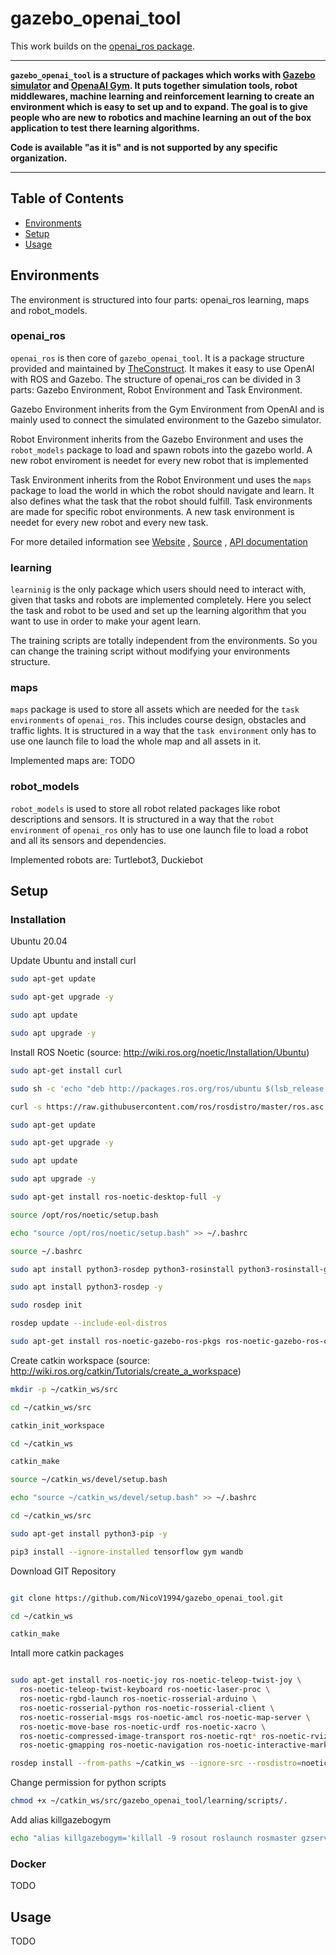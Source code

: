 # gazebo_openai_tool
This work builds on the [openai_ros package](http://wiki.ros.org/openai_ros).

-----

**`gazebo_openai_tool` is a structure of packages which works with [Gazebo simulator](http://gazebosim.org/) and [OpenaAI Gym](https://gym.openai.com/). It puts together simulation tools, robot middlewares, machine learning and reinforcement learning to create an environment which is easy to set up and to expand. The goal is to give people who are new to robotics and machine learning an out of the box application to test there learning algorithms.**

**Code is available "as it is" and is not supported by any specific organization.**

-----
## Table of Contents
- [Environments](#environments)
- [Setup](#setup)
- [Usage](#usage)

## Environments
The environment is structured into four parts: openai_ros learning, maps and robot_models.

### openai_ros
`openai_ros` is then core of `gazebo_openai_tool`.
It is a package structure provided and maintained by [TheConstruct](https://www.theconstructsim.com/). It makes it easy to use OpenAI with ROS and Gazebo.
The structure of openai_ros can be divided in 3 parts: Gazebo Environment, Robot Environment and Task Environment.

Gazebo Environment inherits from the Gym Environment from OpenAI and is mainly used to connect the simulated environment to the Gazebo simulator.

Robot Environment inherits from the Gazebo Environment and uses the `robot_models` package to load and spawn robots into the gazebo world. A new robot enviroment is needet for every new robot that is implemented

Task Environment inherits from the Robot Environment und uses the `maps` package to load the world in which the robot should navigate and learn. It also defines what the task that the robot should fulfill. Task environments are made for specific robot environments. A new task environment is needet for every new robot and every new task.

For more detailed information see [Website](http://wiki.ros.org/openai_ros) , [Source](https://bitbucket.org/theconstructcore/openai_ros.git) , [API documentation](https://theconstructcore.bitbucket.io/openai_ros/index.html)

### learning
`learninig` is the only package which users should need to interact with, given that tasks and robots are implemented completely.
Here you select the task and robot to be used and set up the learning algorithm that you want to use in order to make your agent learn.

The training scripts are totally independent from the environments. So you can change the training script without modifying your environments structure.

### maps
`maps` package is used to store all assets which are needed for the `task environments` of `openai_ros`. This includes course design, obstacles and traffic lights.
It is structured in a way that the `task environment` only has to use one launch file to load the whole map and all assets in it.

Implemented maps are:
TODO

### robot_models
`robot_models` is used to store all robot related packages like robot descriptions and sensors.
It is structured in a way that the `robot environment` of `openai_ros` only has to use one launch file to load a robot and all its sensors and dependencies.

Implemented robots are:
Turtlebot3,
Duckiebot

## Setup
### Installation
Ubuntu 20.04

Update Ubuntu and install curl
```bash
sudo apt-get update

sudo apt-get upgrade -y

sudo apt update

sudo apt upgrade -y
```

Install ROS Noetic (source: http://wiki.ros.org/noetic/Installation/Ubuntu)
```bash
sudo apt-get install curl

sudo sh -c 'echo "deb http://packages.ros.org/ros/ubuntu $(lsb_release -sc) main" > /etc/apt/sources.list.d/ros-latest.list'

curl -s https://raw.githubusercontent.com/ros/rosdistro/master/ros.asc | sudo apt-key add -

sudo apt-get update

sudo apt-get upgrade -y

sudo apt update

sudo apt upgrade -y

sudo apt-get install ros-noetic-desktop-full -y

source /opt/ros/noetic/setup.bash

echo "source /opt/ros/noetic/setup.bash" >> ~/.bashrc

source ~/.bashrc

sudo apt install python3-rosdep python3-rosinstall python3-rosinstall-generator python3-wstool build-essential -y

sudo apt install python3-rosdep -y

sudo rosdep init

rosdep update --include-eol-distros

sudo apt-get install ros-noetic-gazebo-ros-pkgs ros-noetic-gazebo-ros-control -y
```

Create catkin workspace (source: http://wiki.ros.org/catkin/Tutorials/create_a_workspace)
```bash
mkdir -p ~/catkin_ws/src

cd ~/catkin_ws/src

catkin_init_workspace

cd ~/catkin_ws

catkin_make

source ~/catkin_ws/devel/setup.bash

echo "source ~/catkin_ws/devel/setup.bash" >> ~/.bashrc

cd ~/catkin_ws/src

sudo apt-get install python3-pip -y

pip3 install --ignore-installed tensorflow gym wandb
```
Download GIT Repository
```bash

git clone https://github.com/NicoV1994/gazebo_openai_tool.git

cd ~/catkin_ws

catkin_make
```

Intall more catkin packages
```bash

sudo apt-get install ros-noetic-joy ros-noetic-teleop-twist-joy \
  ros-noetic-teleop-twist-keyboard ros-noetic-laser-proc \
  ros-noetic-rgbd-launch ros-noetic-rosserial-arduino \
  ros-noetic-rosserial-python ros-noetic-rosserial-client \
  ros-noetic-rosserial-msgs ros-noetic-amcl ros-noetic-map-server \
  ros-noetic-move-base ros-noetic-urdf ros-noetic-xacro \
  ros-noetic-compressed-image-transport ros-noetic-rqt* ros-noetic-rviz \
  ros-noetic-gmapping ros-noetic-navigation ros-noetic-interactive-markers \ ros-noetic-cv-bridge ros-noetic-vision-opencv python3-opencv \ libopencv-dev ros-noetic-image-proc -y

rosdep install --from-paths ~/catkin_ws --ignore-src --rosdistro=noetic
```

Change permission for python scripts
```bash
chmod +x ~/catkin_ws/src/gazebo_openai_tool/learning/scripts/.
```

Add alias killgazebogym
```bash
echo "alias killgazebogym='killall -9 rosout roslaunch rosmaster gzserver nodelet robot_state_publisher gzclient'" >> ~/.bashrc
```

### Docker
TODO

## Usage
TODO
